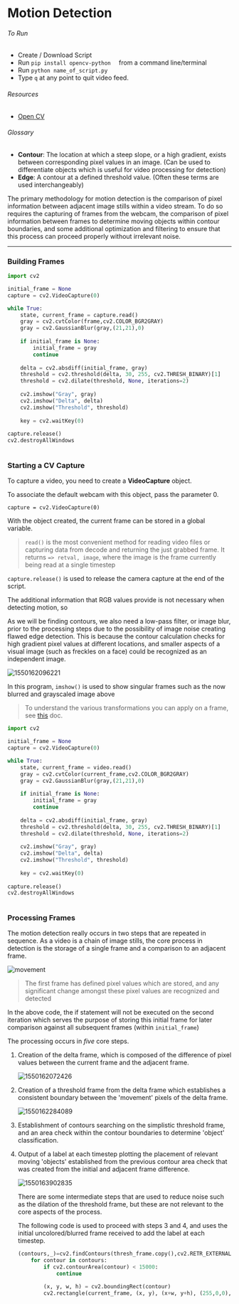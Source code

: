 # Motion Detection

###### To Run

- Create / Download Script
- Run `pip install opencv-python  ` from a command line/terminal
- Run `python name_of_script.py`
- Type `q` at any point to quit video feed. 

###### Resources

- [Open CV](https://opencv-python-tutroals.readthedocs.io/en/latest/index.html)

###### Glossary

- **Contour**:  The location at which a steep slope, or a high gradient, exists between corresponding pixel values in an image.  (Can be used to differentiate objects which is useful for video processing for detection)
- **Edge**: A contour at a defined threshold value. (Often these terms are used interchangeably)

The primary methodology for motion detection is the comparison of pixel information between adjacent image stills within a video stream. To do so requires the capturing of frames from the webcam, the comparison of pixel information between frames to determine moving objects within contour boundaries, and some additional optimization and filtering to ensure that this process can proceed properly without irrelevant noise. 

------

### Building Frames

```python
import cv2

initial_frame = None
capture = cv2.VideoCapture(0)

while True: 
	state, current_frame = capture.read()
    gray = cv2.cvtColor(frame,cv2.COLOR_BGR2GRAY)
    gray = cv2.GaussianBlur(gray,(21,21),0)
    
    if initial_frame is None:
        initial_frame = gray
        continue
        
    delta = cv2.absdiff(initial_frame, gray)
    threshold = cv2.threshold(delta, 30, 255, cv2.THRESH_BINARY)[1]
    threshold = cv2.dilate(threshold, None, iterations=2)
    
    cv2.imshow("Gray", gray)
    cv2.imshow("Delta", delta)
    cv2.imshow("Threshold", threshold)
    
    key = cv2.waitKey(0)  
    
capture.release()
cv2.destroyAllWindows
    
```

### Starting a CV Capture 

To capture a video, you need to create a **VideoCapture** object.

To associate the default webcam with this object, pass the parameter 0. 

`capture = cv2.VideoCapture(0)`

With the object created, the current frame can be stored in a global variable. 

> `read()` is the most convenient method for reading video files or capturing data from decode and returning the just grabbed frame. It returns `=> retval, image`, where the image is the frame currently being read at a single timestep 

`capture.release()` is used to release the camera capture at the end of the script.

The additional information that RGB values provide is not necessary when detecting motion, so 

As we will be finding contours, we also need a low-pass filter, or image blur, prior to the processing steps due to the possibility of image noise creating flawed edge detection. This is because the contour calculation checks for high gradient pixel values at different locations, and smaller aspects of a visual image (such as freckles on a face) could be recognized as an independent image.

![1550162096221](img\movement.png)

In this program, `imshow()` is used to show singular frames such as the now blurred and grayscaled image above

> To understand the various transformations you can apply on a frame, see [this](https://docs.opencv.org/2.4/modules/imgproc/doc/miscellaneous_transformations.html#cvtcolor) doc. 



```python
import cv2

initial_frame = None
capture = cv2.VideoCapture(0)

while True: 
	state, current_frame = video.read()
    gray = cv2.cvtColor(current_frame,cv2.COLOR_BGR2GRAY)
    gray = cv2.GaussianBlur(gray,(21,21),0)
    
    if initial_frame is None:
        initial_frame = gray
        continue
        
    delta = cv2.absdiff(initial_frame, gray)
    threshold = cv2.threshold(delta, 30, 255, cv2.THRESH_BINARY)[1]
    threshold = cv2.dilate(threshold, None, iterations=2)
    
    cv2.imshow("Gray", gray)
    cv2.imshow("Delta", delta)
    cv2.imshow("Threshold", threshold)
    
    key = cv2.waitKey(0)  
    
capture.release()
cv2.destroyAllWindows
    
```

### Processing Frames

The motion detection really occurs in two steps that are repeated in sequence. As a video is a chain of image stills, the core process in detection is the storage of a single frame and a comparison to an adjacent frame.  

![movement](img/movement.png)

> The first frame has defined pixel values which are stored, and any significant change amongst these pixel values are recognized and detected

In the above code, the if statement will not be executed on the second iteration which serves the purpose of storing this initial frame for later comparison against all subsequent frames (within `initial_frame`)

The processing occurs in *five* core steps. 

1. Creation of the delta frame, which is composed of the difference of pixel values between the current frame and the adjacent frame. 

   ![1550162072426](img/1.png)

2. Creation of a threshold frame from the delta frame which establishes a consistent boundary between the 'movement' pixels of the delta frame.

   ![1550162284089](img/2.png)

3. Establishment of contours searching on the simplistic threshold frame, and an area check within the contour boundaries to determine 'object' classification.

4. Output of a label at each timestep plotting the placement of relevant moving 'objects' established from the previous contour area check that was created from the initial and adjacent frame difference.

   ![1550163902835](img/3.png)

   There are some intermediate steps that are used to reduce noise such as the dilation of the threshold frame, but these are not relevant to the core aspects of the process. 

   The following code is used to proceed with steps 3 and 4, and uses the initial uncolored/blurred frame received to add the label at each timestep. 

   ```python
   (contours,_)=cv2.findContours(thresh_frame.copy(),cv2.RETR_EXTERNAL, cv2.CHAIN_APPROX_SIMPLE)
       for contour in contours:
           if cv2.contourArea(contour) < 15000:
               continue
   
           (x, y, w, h) = cv2.boundingRect(contour)
           cv2.rectangle(current_frame, (x, y), (x+w, y+h), (255,0,0), 2)
   ```

